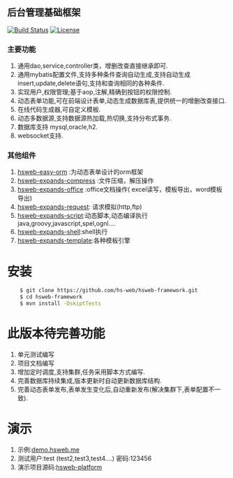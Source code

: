 ## 后台管理基础框架

[![Build Status](https://travis-ci.org/hs-web/hsweb-framework.svg?branch=master)](https://travis-ci.org/hs-web/hsweb-framework)
[![License](https://img.shields.io/badge/license-Apache%202-4EB1BA.svg?style=flat-square)](https://www.apache.org/licenses/LICENSE-2.0.html)

### 主要功能
1. 通用dao,service,controller类，增删改查直接继承即可.
2. 通用mybatis配置文件,支持多种条件查询自动生成,支持自动生成insert,update,delete语句,支持和查询相同的各种条件.
3. 实现用户,权限管理;基于aop,注解,精确到按钮的权限控制.
4. 动态表单功能,可在前端设计表单,动态生成数据库表,提供统一的增删改查接口.
5. 在线代码生成器,可自定义模板.
6. 动态多数据源,支持数据源热加载,热切换,支持分布式事务.
7. 数据库支持 mysql,oracle,h2.
8. websocket支持.

### 其他组件
1. [hsweb-easy-orm](https://github.com/hs-web/hsweb-easy-orm) :为动态表单设计的orm框架
2. [hsweb-expands-compress](https://github.com/hs-web/hsweb-expands/tree/master/hsweb-expands-compress) :文件压缩，解压操作
3. [hsweb-expands-office](https://github.com/hs-web/hsweb-expands/tree/master/hsweb-expands-office) :office文档操作( excel读写，模板导出，word模板导出)
4. [hsweb-expands-request](https://github.com/hs-web/hsweb-expands/tree/master/hsweb-expands-request): 请求模拟(http,ftp)
5. [hsweb-expands-script](https://github.com/hs-web/hsweb-expands/tree/master/hsweb-expands-script):动态脚本,动态编译执行java,groovy,javascript,spel,ognl....
6. [hsweb-expands-shell](https://github.com/hs-web/hsweb-expands/tree/master/hsweb-expands-shell):shell执行
7. [hsweb-expands-template](https://github.com/hs-web/hsweb-expands/tree/master/hsweb-expands-template):各种模板引擎

# 安装
```bash
    $ git clone https://github.com/hs-web/hsweb-framework.git
    $ cd hsweb-framework
    $ mvn install -DskiptTests
```

# 此版本待完善功能
1. 单元测试编写
2. 项目文档编写
3. 增加定时调度,支持集群,任务采用脚本方式编写.
4. 完善数据库持续集成,版本更新时自动更新数据库结构.
5. 完善动态表单发布,表单发生变化后,自动重新发布(解决集群下,表单配置不一致).

# 演示
1. 示例:[demo.hsweb.me](http://demo.hsweb.me)
2. 测试用户:test (test2,test3,test4....) 密码:123456 
3. 演示项目源码:[hsweb-platform](https://github.com/hs-web/hsweb-platform)